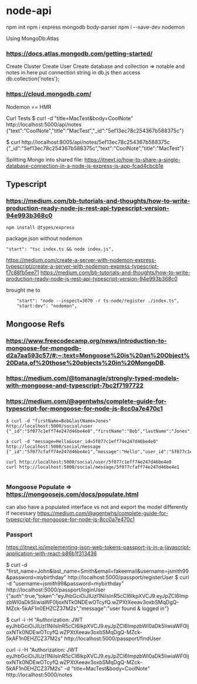 # node-api

npm init
npm i express mongodb body-parser
npm i --save-dev nodemon

Using MongoDb:Atlas
### https://docs.atlas.mongodb.com/getting-started/

Create Cluster
Create User
Create database and collection => notable and notes in here
put connection string in db.js
then access db.collection('notes');
### https://cloud.mongodb.com/
Nodemon == HMR

Curl Tests
$ curl -d "title=MacTest&body=CoolNote" http://localhost:5000/api/notes
{"text":"CoolNote","title":"MacTest","_id":"5ef13ec78c254367b588375c"}

$ curl http://localhost:8005/api/notes/5ef13ec78c254367b588375c
{"_id":"5ef13ec78c254367b588375c","text":"CoolNote","title":"MacTest"}

Splitting Mongo into shared file: https://itnext.io/how-to-share-a-single-database-connection-in-a-node-js-express-js-app-fcad4cbcb1e


## Typescript
### https://medium.com/bb-tutorials-and-thoughts/how-to-write-production-ready-node-js-rest-api-typescript-version-94e993b368c0
```
npm install @types/express
```

package.json without nodemon
```
"start": "tsc index.ts && node index.js",
```
https://medium.com/create-a-server-with-nodemon-express-typescript/create-a-server-with-nodemon-express-typescript-f7c88fb5ee71
https://medium.com/bb-tutorials-and-thoughts/how-to-write-production-ready-node-js-rest-api-typescript-version-94e993b368c0

brought me to 
```
    "start": "node --inspect=3070 -r ts-node/register ./index.ts",
    "start:dev": "nodemon",
```

## Mongoose Refs
### https://www.freecodecamp.org/news/introduction-to-mongoose-for-mongodb-d2a7aa593c57/#:~:text=Mongoose%20is%20an%20Object%20Data,of%20those%20objects%20in%20MongoDB.
### https://medium.com/@tomanagle/strongly-typed-models-with-mongoose-and-typescript-7bc2f7197722
### https://medium.com/@agentwhs/complete-guide-for-typescript-for-mongoose-for-node-js-8cc0a7e470c1


```
$ curl -d "firstName=Bob&lastName=Jones" http://localhost:5000/social/user
{"_id":"5f077c1eff74e247d46be4e0","firstName":"Bob","lastName":"Jones","__v":0}

$ curl -d "message=Hello&user_id=5f077c1eff74e247d46be4e0" http://localhost:5000/social/message
{"_id":"5f077cfaff74e247d46be4e1","message":"Hello","user_id":"5f077c1eff74e247d46be4e0","__v":0}

curl http://localhost:5000/social/user/5f077c1eff74e247d46be4e0
curl http://localhost:5000/social/message/5f077cfaff74e247d46be4e1


```

### Mongoose Populate => https://mongoosejs.com/docs/populate.html

can also have a populated interface vs not and export the model differently if necessary
https://medium.com/@agentwhs/complete-guide-for-typescript-for-mongoose-for-node-js-8cc0a7e470c1

### Passport
https://itnext.io/implementing-json-web-tokens-passport-js-in-a-javascript-application-with-react-b86b1f313436

$ curl -d "first_name=John&last_name=Smith&email=fakeemail&username=jsmith99&password=mybirthday" http://localhost:5000/passport/registerUser
$ curl -d "username=jsmith99&password=mybirthday" http://localhost:5000/passport/loginUser
{"auth":true,"token":"eyJhbGciOiJIUzI1NiIsInR5cCI6IkpXVCJ9.eyJpZCI6ImpzbWl0aDk5IiwiaWF0IjoxNTk0NDEwOTcyfQ.wZPXtXeeav3oxbSMqDgQ-MZck-5kAF1n0EHZCZ37M2s","message":"user found & logged in"}

$ curl -i -H "Authorization: JWT eyJhbGciOiJIUzI1NiIsInR5cCI6IkpXVCJ9.eyJpZCI6ImpzbWl0aDk5IiwiaWF0IjoxNTk0NDEwOTcyfQ.wZPXtXeeav3oxbSMqDgQ-MZck-5kAF1n0EHZCZ37M2s" http://localhost:5000/passport/findUser

curl -i -H "Authorization: JWT eyJhbGciOiJIUzI1NiIsInR5cCI6IkpXVCJ9.eyJpZCI6ImpzbWl0aDk5IiwiaWF0IjoxNTk0NDEwOTcyfQ.wZPXtXeeav3oxbSMqDgQ-MZck-5kAF1n0EHZCZ37M2s" -d "title=MacTest&body=CoolNote" http://localhost:5000/notes
